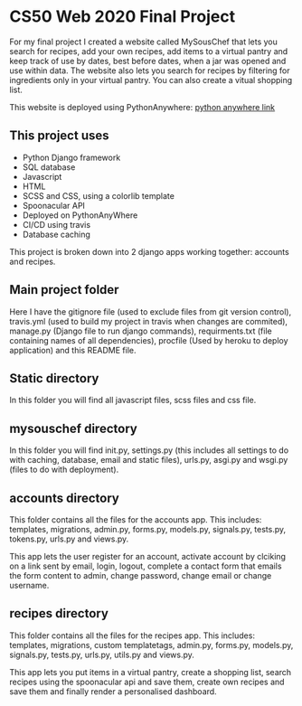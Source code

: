# CS50 Web 2020 Final Project

For my final project I created a website called MySousChef that lets you search for recipes, add your own recipes, add items to a virtual pantry and keep track of use by dates, best before dates, when a jar was opened and use within data. The website also lets you search for recipes by filtering for ingredients only in your virtual pantry. You can also create a vitual shopping list.

This website is deployed using PythonAnywhere:
[python anywhere link](http://mysouschef.eu.pythonanywhere.com/)

## This project uses

- Python Django framework
- SQL database
- Javascript
- HTML
- SCSS and CSS, using a colorlib template
- Spoonacular API
- Deployed on PythonAnyWhere
- CI/CD using travis
- Database caching

This project is broken down into 2 django apps working together: accounts and recipes.

## Main project folder

Here I have the gitignore file (used to exclude files from git version control), travis.yml (used to build my project in travis when changes are commited), manage.py (Django file to run django commands), requirments.txt (file containing names of all dependencies), procfile (Used by heroku to deploy application) and this README file.

## Static directory

In this folder you will find all javascript files, scss files and css file.

## mysouschef directory

In this folder you will find init.py, settings.py (this includes all settings to do with caching, database, email and static files), urls.py, asgi.py and wsgi.py (files to do with deployment).

## accounts directory

This folder contains all the files for the accounts app. This includes: templates, migrations, admin.py, forms.py, models.py, signals.py, tests.py, tokens.py, urls.py and views.py.

This app lets the user register for an account, activate account by clciking on a link sent by email, login, logout, complete a contact form that emails the form content to admin, change password, change email or change username.

## recipes directory

This folder contains all the files for the recipes app. This includes: templates, migrations, custom templatetags, admin.py, forms.py, models.py, signals.py, tests.py, urls.py, utils.py and views.py.

This app lets you put items in a virtual pantry, create a shopping list, search recipes using the spoonacular api and save them, create own recipes and save them  and finally render a personalised dashboard.
